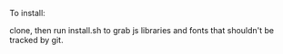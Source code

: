 To install: 

clone, then run install.sh to grab js libraries and fonts that shouldn't be tracked by git. 
